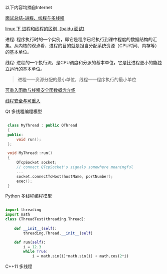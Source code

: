 以下内容均摘自Internet

[面试总结-进程、线程与多线程](http://www.cnblogs.com/wuchanming/p/3992395.html?utm_source=tuicool&utm_medium=referral)

[linux 下 进程和线程的区别（baidu 面试)](http://blog.csdn.net/forrest2009/article/details/6413756)

进程: 程序执行时的一个实例，即它是程序已经执行到课中程度的数据结构的汇集。从内核的观点看，进程的目的就是担当分配系统资源（CPU时间、内存等）的基本单位。

线程: 进程的一个执行流，是CPU调度和分派的基本单位，它是比进程更小的能独立运行的基本单位。

>进程——资源分配的最小单位，线程——程序执行的最小单位


[可重入函数与线程安全函数概念介绍](http://waret.iteye.com/blog/744169)

[线程安全与可重入](http://www.cnblogs.com/welkinwalker/archive/2011/01/03/1925027.html)



Qt 多线程编程模型
```c++

 class MyThread : public QThread
 {
 public:
     void run();
 };

 void MyThread::run()
 {
     QTcpSocket socket;
     // connect QTcpSocket's signals somewhere meaningful
     ...
     socket.connectToHost(hostName, portNumber);
     exec();
 }

```

Python 多线程编程模型
```python

import threading
import math
class CThreadTest(threading.Thread):
    
    def __init__(self):
        threading.Thread.__init__(self)

    def run(self):
        i = 12.3
        while True:
            i = math.sin(i)*math.sin(i) + math.cos(2*i)

```

C++11 多线程
